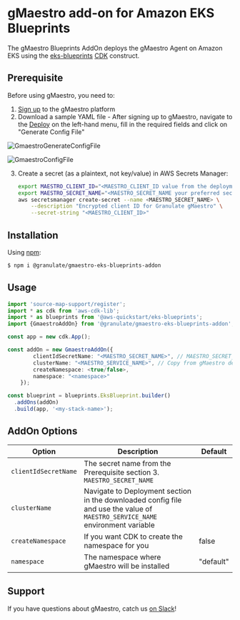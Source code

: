 # gMaestro add-on for Amazon EKS Blueprints

The gMaestro Blueprints AddOn deploys the gMaestro Agent on Amazon EKS using the [eks-blueprints](https://github.com/aws-quickstart/cdk-eks-blueprints) [CDK](https://aws.amazon.com/cdk/) construct.


## Prerequisite 
Before using gMaestro, you need to:
1. [Sign up](https://app.granulate.io/gMaestroSignup) to the gMaestro platform
2. Download a sample YAML file - After signing up to gMaestro, navigate to the [Deploy](https://app.granulate.io/deploy) on the left-hand menu, fill in the required fields and click on "Generate Config File" 

![GmaestroGenerateConfigFile](images/gmaestro-generate-config-file.png)

![GmaestroConfigFile](images/gmaestro-config-file.png)

3. Create a secret (as a plaintext, not key/value) in AWS Secrets Manager:
    ```bash
    export MAESTRO_CLIENT_ID="<MAESTRO_CLIENT_ID value from the deployment section in the downloaded config file>"
    export MAESTRO_SECRET_NAME="<MAESTRO_SECRET_NAME your preferred secret name>"
    aws secretsmanager create-secret --name <MAESTRO_SECRET_NAME> \
        --description "Encrypted client ID for Granulate gMaestro" \
        --secret-string "<MAESTRO_CLIENT_ID>"
    ```


## Installation

Using [npm](https://npmjs.org):

```bash
$ npm i @granulate/gmaestro-eks-blueprints-addon
```

## Usage

```typescript
import 'source-map-support/register';
import * as cdk from 'aws-cdk-lib';
import * as blueprints from '@aws-quickstart/eks-blueprints';
import {GmaestroAddOn} from '@granulate/gmaestro-eks-blueprints-addon';

const app = new cdk.App();

const addOn = new GmaestroAddOn({
        clientIdSecretName: "<MAESTRO_SECRET_NAME>", // MAESTRO_SECRET_NAME
        clusterName: "<MAESTRO_SERVICE_NAME>", // Copy from gMaestro deployment yaml
        createNamespace: <true/false>,
        namespace: "<namespace>"
    });

const blueprint = blueprints.EksBlueprint.builder()
  .addOns(addOn)
  .build(app, '<my-stack-name>');
```

## AddOn Options

| Option               | Description                                                                                                                 | Default   |
|----------------------|-----------------------------------------------------------------------------------------------------------------------------|-----------|
| `clientIdSecretName` | The secret name from the Prerequisite section 3. `MAESTRO_SECRET_NAME`                                                        |           |
| `clusterName`        | Navigate to Deployment section in the downloaded config file and use the value of `MAESTRO_SERVICE_NAME` environment variable |           |
| `createNamespace`    | If you want CDK to create the namespace for you                                                                             | false     |
| `namespace`          | The namespace where gMaestro will be installed                                                                              | "default" |


## Support

If you have questions about gMaestro, catch us [on Slack](https://join.slack.com/t/granulatecommunity/shared_invite/zt-1dde7x9ki-QHl3pX54peYP91SR5kAcRA)!
